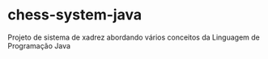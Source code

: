 # chess-system-java


Projeto de sistema de xadrez abordando vários conceitos da Linguagem de Programação Java
